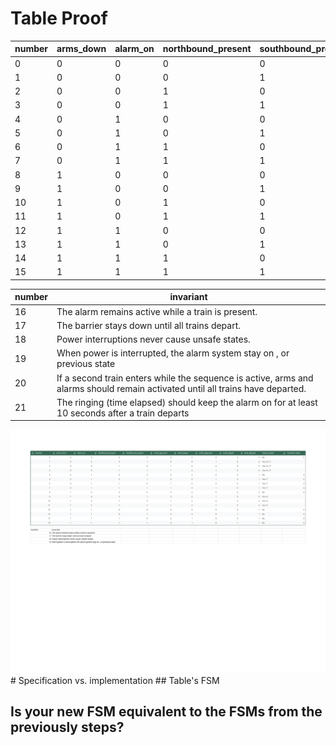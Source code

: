 # Table Proof


| number | arms_down | alarm_on | northbound_present | southbound_present | north_approach  | south_approach | north_depart | south_depart | ringing | safety_hazard |
|--------|-----------|----------|--------------------|--------------------|-----------------|----------------|--------------|--------------|---------|---------------|
| 0      | 0         | 0        | 0                  | 0                  |  1              | 1              | -            | -            | -       | -             |
| 1      | 0         | 0        | 0                  | 1                  |  -              | -              | -            | 0            | -       |  16, 17    |
| 2      | 0         | 0        | 1                  | 0                  |  -              | -              | 0            | -            | -       |  16, 17    |
| 3      | 0         | 0        | 1                  | 1                  |  -              | -              | 0            | 2            | -       |  16, 17, 20   |
| 4      | 0         | 1        | 0                  | 0                  |  1              | 2              | -            | -            | 1       | -            |
| 5      | 0         | 1        | 0                  | 1                  |  -              | -              | -            | 4            | 1       | 17        |
| 6      | 0         | 1        | 1                  | 0                  |  -              | -              | 4            | -            | 1       | 17        |
| 7      | 0         | 1        | 1                  | 1                  |  1              | -              | -            | 6            | 5       | 17, 20        |
| 8      | 1         | 0        | 0                  | 0                  |  1              | 2              | -            | -            | -       | 18            |
| 9      | 1         | 0        | 0                  | 1                  |  -              | -              | -            | 8            | -       | 16, 18        |
| 10     | 1         | 0        | 1                  | 0                  |  -              | -              | 8            | -            | -       | 16, 18        |
| 11     | 1         | 0        | 1                  | 1                  |  -              | -              | 10           | 9            | -       | 16, 18, 20        |
| 12     | 1         | 1        | 0                  | 0                  |  1              | 2              | -            | -            | 1       | -            |
| 13     | 1         | 1        | 0                  | 1                  |  -              | -              | -            | 12           | 1       | 17            |
| 14     | 1         | 1        | 1                  | 0                  |  -              | -              | 12           | -            | 1       | 17            |
| 15     | 1         | 1        | 1                  | 1                  |  -              | -              | 14           | 13           | 1       | 17, 20            |

| number | invariant |
|--------|-----------|
| 16     | The alarm remains active while a train is present.      | 
| 17     | The barrier stays down until all trains depart.          | 
| 18     | Power interruptions never cause unsafe states.          |
| 19     | When power is interrupted, the alarm system stay on , or previous state       |
| 20     |  If a second train enters while the sequence is active, arms and alarms should remain activated until all trains have departed.          |
| 21     | The ringing (time elapsed) should keep the alarm on for at least 10 seconds after a train departs         |

<img src="docs/FSM From Table - Sheet1 (1).svg">
# Specification vs. implementation
## Table's FSM



## Is your new FSM equivalent to the FSMs from the previously steps?
